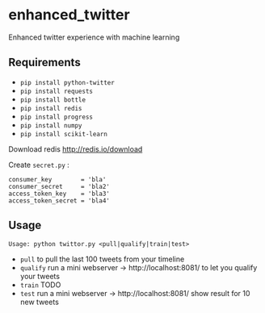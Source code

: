 # enhanced_twitter
Enhanced twitter experience with machine learning

## Requirements

* `pip install python-twitter`
* `pip install requests`
* `pip install bottle`
* `pip install redis`
* `pip install progress`
* `pip install numpy`
* `pip install scikit-learn`
 
Download redis http://redis.io/download

Create `secret.py` :
```
consumer_key        = 'bla'
consumer_secret     = 'bla2'
access_token_key    = 'bla3' 
access_token_secret = 'bla4'
```

## Usage
`Usage: python twittor.py <pull|qualify|train|test>`

* `pull` to pull the last 100 tweets from your timeline
* `qualify` run a mini webserver -> http://localhost:8081/ to let you qualify your tweets
* `train` TODO
* `test` run a mini webserver -> http://localhost:8081/ show result for 10 new tweets
